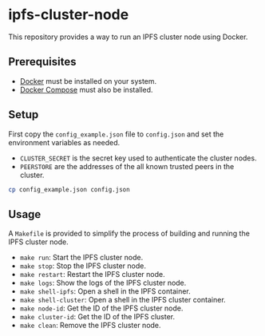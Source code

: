 # ipfs-cluster-node

This repository provides a way to run an IPFS cluster node using Docker.

## Prerequisites

- [Docker](https://www.docker.com/) must be installed on your system.
- [Docker Compose](https://docs.docker.com/compose/) must also be installed.

## Setup

First copy the `config_example.json` file to `config.json` and set the environment variables as needed.

- `CLUSTER_SECRET` is the secret key used to authenticate the cluster nodes.
- `PEERSTORE` are the addresses of the all known trusted peers in the cluster.

```bash
cp config_example.json config.json
```

## Usage

A `Makefile` is provided to simplify the process of building and running the IPFS cluster node.

- `make run`: Start the IPFS cluster node.
- `make stop`: Stop the IPFS cluster node.
- `make restart`: Restart the IPFS cluster node.
- `make logs`: Show the logs of the IPFS cluster node.
- `make shell-ipfs`: Open a shell in the IPFS container.
- `make shell-cluster`: Open a shell in the IPFS cluster container.
- `make node-id`: Get the ID of the IPFS cluster node.
- `make cluster-id`: Get the ID of the IPFS cluster.
- `make clean`: Remove the IPFS cluster node.


